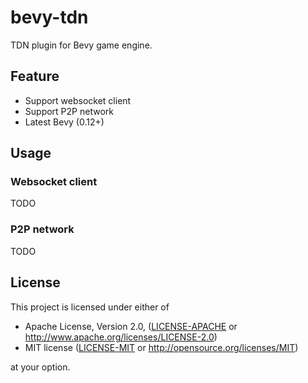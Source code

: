 # bevy-tdn
TDN plugin for Bevy game engine.

## Feature
- Support websocket client
- Support P2P network
- Latest Bevy (0.12+)

## Usage
### Websocket client
TODO

### P2P network
TODO

## License

This project is licensed under either of

 * Apache License, Version 2.0, ([LICENSE-APACHE](LICENSE-APACHE) or
   http://www.apache.org/licenses/LICENSE-2.0)
 * MIT license ([LICENSE-MIT](LICENSE-MIT) or
   http://opensource.org/licenses/MIT)

at your option.
